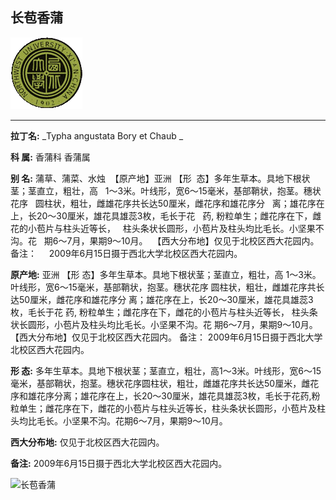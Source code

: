 ## 长苞香蒲

![西北大学校园网络植物志](JPG/nwu.gif)

---

**拉丁名:**  _Typha angustata Bory et Chaub _

**科 属:** 香蒲科 香蒲属

**别 名:** 蒲草、蒲菜、水烛
 【原产地】亚洲
 【形  态】多年生草本。具地下根状茎；茎直立，粗壮，高 
  1～3米。叶线形，宽6～15毫米，基部鞘状，抱茎。穗状花序
  圆柱状，粗壮，雌雄花序共长达50厘米，雌花序和雄花序分
  离；雄花序在上，长20～30厘米，雄花具雄蕊3枚，毛长于花
  药, 粉粒单生；雌花序在下，雌花的小苞片与柱头近等长，
  柱头条状长圆形，小苞片及柱头均比毛长。小坚果不沟。花
  期6～7月，果期9～10月。
 【西大分布地】仅见于北校区西大花园内。
备注：
    2009年6月15日摄于西北大学北校区西大花园内。

**原产地:** 亚洲
 【形 态】多年生草本。具地下根状茎；茎直立，粗壮，高 
 1～3米。叶线形，宽6～15毫米，基部鞘状，抱茎。穗状花序
 圆柱状，粗壮，雌雄花序共长达50厘米，雌花序和雄花序分
 离；雄花序在上，长20～30厘米，雄花具雄蕊3枚，毛长于花
 药, 粉粒单生；雌花序在下，雌花的小苞片与柱头近等长，
 柱头条状长圆形，小苞片及柱头均比毛长。小坚果不沟。花
 期6～7月，果期9～10月。
【西大分布地】仅见于北校区西大花园内。
备注：
 2009年6月15日摄于西北大学北校区西大花园内。

**形  态:** 多年生草本。具地下根状茎；茎直立，粗壮，高1～3米。叶线形，宽6～15毫米，基部鞘状，抱茎。穗状花序圆柱状，粗壮，雌雄花序共长达50厘米，雌花序和雄花序分离；雄花序在上，长20～30厘米，雄花具雄蕊3枚，毛长于花药,粉粒单生；雌花序在下，雌花的小苞片与柱头近等长，柱头条状长圆形，小苞片及柱头均比毛长。小坚果不沟。花期6～7月，果期9～10月。

**西大分布地:** 仅见于北校区西大花园内。

**备注:** 2009年6月15日摄于西北大学北校区西大花园内。

![长苞香蒲]() 

